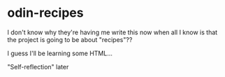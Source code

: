 # odin-recipes

I don't know why they're having me write this now when all I know is that the project is going to be about "recipes"??

I guess I'll be learning some HTML...

"Self-reflection" later 